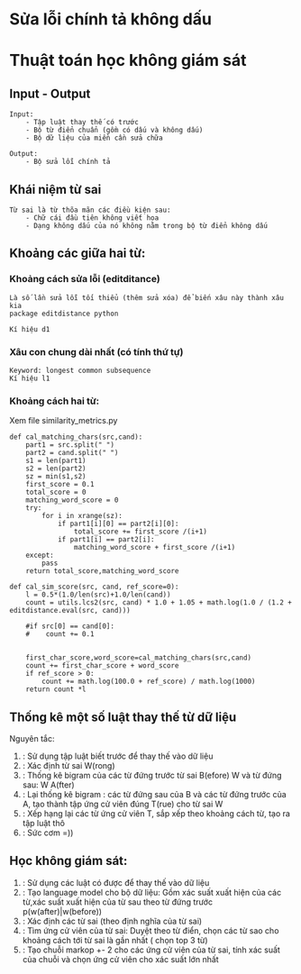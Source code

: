 # Sửa lỗi chính tả không dấu
# Thuật toán học không giám sát
## Input - Output
```
Input: 
	- Tập luật thay thế có trước
	- Bộ từ điển chuẩn (gồm có dấu và không dấu)
	- Bộ dữ liệu của miền cần sửa chữa

Output:
	- Bộ sửa lỗi chính tả
```

## Khái niệm từ sai
```
Từ sai là từ thõa mãn các điều kiện sau:
	- Chữ cái đầu tiên không viết hoa
	- Dạng không dấu của nó không nằm trong bộ từ điển không dấu
```

## Khoảng các giữa hai từ:
### Khoảng cách sửa lỗi (editditance)
```
Là số lần sửa lỗi tối thiểu (thêm sửa xóa) để biến xâu này thành xâu kia
package editdistance python

Kí hiệu d1
```
### Xâu con chung dài nhất (có tính thứ tự)
```
Keyword: longest common subsequence
Kí hiệu l1

```

### Khoảng cách hai từ:
Xem file similarity_metrics.py
```
def cal_matching_chars(src,cand):
    part1 = src.split(" ")
    part2 = cand.split(" ")
    s1 = len(part1)
    s2 = len(part2)
    sz = min(s1,s2)
    first_score = 0.1
    total_score = 0
    matching_word_score = 0
    try:
        for i in xrange(sz):
            if part1[i][0] == part2[i][0]:
                total_score += first_score /(i+1)
            if part1[i] == part2[i]:
                matching_word_score + first_score /(i+1)
    except:
        pass
    return total_score,matching_word_score

def cal_sim_score(src, cand, ref_score=0):
    l = 0.5*(1.0/len(src)+1.0/len(cand))
    count = utils.lcs2(src, cand) * 1.0 + 1.05 + math.log(1.0 / (1.2 + editdistance.eval(src, cand)))

    #if src[0] == cand[0]:
    #    count += 0.1


    first_char_score,word_score=cal_matching_chars(src,cand)
    count += first_char_score + word_score
    if ref_score > 0:
        count += math.log(100.0 + ref_score) / math.log(1000)
    return count *l
```
## Thống kê một số luật thay thế từ dữ liệu

Nguyên tắc: 
1. : Sử dụng tập luật biết trước để thay thế vào dữ liệu
2. : Xác định từ sai W(rong)
3. : Thống kê bigram của các từ đứng trước từ sai B(efore) W và từ đứng sau: W A(fter)
4. : Lại thống kê bigram : các từ đứng sau của B và các từ đứng trước của A, tạo thành tập ứng cử viên đúng T(rue) cho từ sai W
5. : Xếp hạng lại các từ ứng cử viên T, sắp xếp theo khoảng cách từ, tạo ra tập luật thô
6. : Sức cơm =))


## Học không giám sát:

1. : Sử dụng các luật có được để thay thế vào dữ liệu
2. : Tạo language model cho bộ dữ liệu: Gồm xác suất xuất hiện của các từ,xác suất xuất hiện của từ sau theo từ đứng trước p(w(after)|w(before))
3. : Xác định các từ sai (theo định nghĩa của từ sai)
4. : Tìm ứng cử viên của từ sai: Duyệt theo từ điển, chọn các từ sao cho khoảng cách tới từ sai là gần nhất ( chọn top 3 từ)
5. : Tạo chuỗi markop +- 2 cho các ứng cử viên của từ sai, tính xác suất của chuỗi và chọn ứng cử viên cho xác suất lớn nhất
